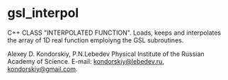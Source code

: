 # gsl_interpol

  C++ CLASS "INTERPOLATED FUNCTION". Loads, keeps and interpolates
  the array of 1D real function emploiyng the GSL subroutines.

  Alexey D. Kondorskiy,
  P.N.Lebedev Physical Institute of the Russian Academy of Science.
  E-mail: kondorskiy@lebedev.ru, kondorskiy@gmail.com.
